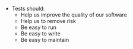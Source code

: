 - Tests should:
  - Help us improve the quality of our software
  - Help us to remove risk
  - Be easy to run
  - Be easy to write
  - Be easy to maintain
